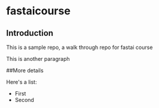 # fastaicourse
## Introduction
This is a sample repo, a walk through repo for fastai course

This is another paragraph

##More details

Here's a list:

- First
- Second
